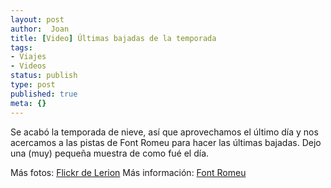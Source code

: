 ```yaml
---
layout: post
author:  Joan
title: [Video] Últimas bajadas de la temporada
tags:
- Viajes
- Videos
status: publish
type: post
published: true
meta: {}
---
```

Se acabó la temporada de nieve, así que aprovechamos el último día y nos acercamos a las pistas de Font Romeu para hacer las últimas bajadas. Dejo una (muy) pequeña muestra de como fué el día.
<object type="application/x-shockwave-flash" width="500" height="375" data="http://vimeo.com/moogaloop.swf?clip_id=209546&amp;server=vimeo.com&amp;fullscreen=1&amp;show_title=1&amp;show_byline=0&amp;show_portrait=0&amp;color=679AF1">	<param name="quality" value="best" />	<param name="allowfullscreen" value="true" />	<param name="scale" value="showAll" />	<param name="movie" value="http://vimeo.com/moogaloop.swf?clip_id=209546&amp;server=vimeo.com&amp;fullscreen=1&amp;show_title=1&amp;show_byline=0&amp;show_portrait=0&amp;color=679AF1" /></object>

Más fotos: <a href="http://www.flickr.com/photos/lerion/">Flickr de Lerion</a>
Más información: <a href="http://www.lespyrenees.net/fr/station,16,Font-Romeu-Pyrenees-2000.html">Font Romeu</a>

